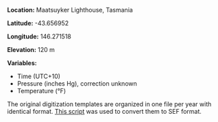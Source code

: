**Location:** Maatsuyker Lighthouse, Tasmania

**Latitude:** -43.656952

**Longitude:** 146.271518

**Elevation:** 120 m

**Variables:**
* Time (UTC+10)
* Pressure (inches Hg), correction unknown
* Temperature (°F)

The original digitization templates are organized in one file per year with identical format. [This script](https://github.com/C3S-Data-Rescue-Lot1-WP3/Rescued-Data/SouthPacific/src/format_Maatsuyker.R) was used to convert them to SEF format.
